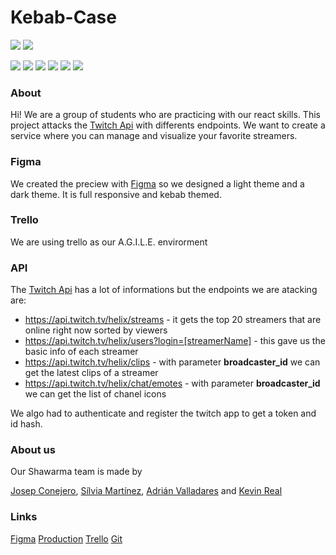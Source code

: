 # Kebab-Case

![](https://kebabcase.netlify.app/img/streaminglight.png)
![](https://kebabcase.netlify.app/img/shawarmalight.png)

![](https://img.shields.io/github/stars/pandao/editor.md.svg) ![](https://img.shields.io/github/forks/pandao/editor.md.svg) ![](https://img.shields.io/github/tag/pandao/editor.md.svg) ![](https://img.shields.io/github/release/pandao/editor.md.svg) ![](https://img.shields.io/github/issues/pandao/editor.md.svg) ![](https://img.shields.io/bower/v/editor.md.svg)

### About

Hi! We are a group of students who are practicing with our react skills. This project attacks the [Twitch Api](https://dev.twitch.tv/docs/api/) with differents endpoints. We want to create a service where you can manage and visualize your favorite streamers.

### Figma

We created the preciew with [Figma](https://www.figma.com/file/Q4uYKa0MjUs7cx829Bo0gL/kebab-case?node-id=1048%3A5933) so we designed a light theme and a dark theme. It is full responsive and kebab themed.

### Trello

We are using trello as our A.G.I.L.E. envirorment

### API

The [Twitch Api](https://dev.twitch.tv/docs/api/) has a lot of informations but the endpoints we are atacking are:

- https://api.twitch.tv/helix/streams - it gets the top 20 streamers that are online right now sorted by viewers
- https://api.twitch.tv/helix/users?login=[streamerName] - this gave us the basic info of each streamer
- https://api.twitch.tv/helix/clips - with parameter **broadcaster_id** we can get the latest clips of a streamer
- https://api.twitch.tv/helix/chat/emotes - with parameter **broadcaster_id** we can get the list of chanel icons

We algo had to authenticate and register the twitch app to get a token and id hash.

### About us

Our Shawarma team is made by

[Josep Conejero](https://github.com/Bermeu), [Sílvia Martínez](https://github.com/lallunavermella), [Adrián Valladares](https://github.com/AdrianValladaresDiaz) and [Kevin Real](https://github.com/krealal)

### Links

[Figma](https://www.figma.com/file/Q4uYKa0MjUs7cx829Bo0gL/kebab-case?node-id=1048%3A5933)
[Production](https://kebabcase.netlify.app/)
[Trello](https://trello.com/b/Qtlo49NA/kebab-kase-group-challenge)
[Git](https://github.com/isdi-coders-2022/kebab-case-Project-202201)
